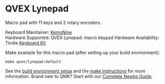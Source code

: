 # QVEX Lynepad

Macro pad with 11 keys and 2 rotary encoders.

Keyboard Maintainer: [KemoNine](https://git.kemonine.info/kemonine/keyboard)  
Hardware Supported: QVEX Lynepad: macro keypad
Hardware Availability: Tindie [Keyboard Kit](https://www.tindie.com/products/qvex_tech/qvex-lynepad-macro-keypad/)

Make example for this macro pad (after setting up your build environment):

    make qvex/lynepad:default

See the [build environment setup](https://docs.qmk.fm/#/getting_started_build_tools) and the [make instructions](https://docs.qmk.fm/#/getting_started_make_guide) for more information. Brand new to QMK? Start with our [Complete Newbs Guide](https://docs.qmk.fm/#/newbs).
